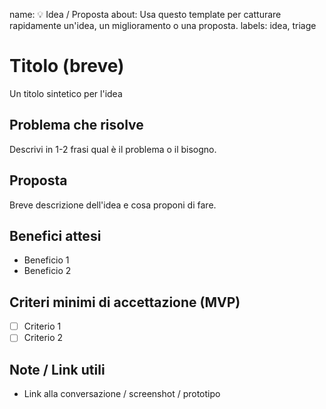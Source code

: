 name: 💡 Idea / Proposta
about: Usa questo template per catturare rapidamente un'idea, un miglioramento o una proposta.
labels: idea, triage

# Titolo (breve)
Un titolo sintetico per l'idea

## Problema che risolve
Descrivi in 1-2 frasi qual è il problema o il bisogno.

## Proposta
Breve descrizione dell'idea e cosa proponi di fare.

## Benefici attesi
- Beneficio 1
- Beneficio 2

## Criteri minimi di accettazione (MVP)
- [ ] Criterio 1
- [ ] Criterio 2

## Note / Link utili
- Link alla conversazione / screenshot / prototipo
